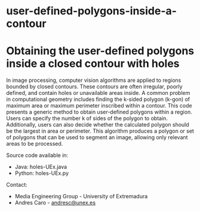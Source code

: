 # user-defined-polygons-inside-a-contour
# Obtaining the user-defined polygons inside a closed contour with holes

In image processing, computer vision algorithms are applied to regions bounded by closed contours. These contours are often irregular, poorly defined, and contain holes or unavailable areas inside. A common problem in computational geometry includes finding the k-sided polygon (k-gon) of maximum area or maximum perimeter inscribed within a contour. This code presents a generic method to obtain user-defined polygons within a region. Users can specify the number k of sides of the polygon to obtain. Additionally, users can also decide whether the calculated polygon should be the largest in area or perimeter. This algorithm
produces a polygon or set of polygons that can be used to segment an image, allowing only relevant areas to be processed.

Source code available in:

- Java:   holes-UEx.java
- Python: holes-UEx.py

Contact:
- Media Engineering Group - University of Extremadura
- Andres Caro - andresc@unex.es
